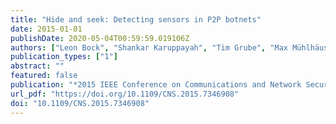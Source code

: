 ```yaml
---
title: "Hide and seek: Detecting sensors in P2P botnets"
date: 2015-01-01
publishDate: 2020-05-04T00:59:59.019106Z
authors: ["Leon Bock", "Shankar Karuppayah", "Tim Grube", "Max Mühlhäuser", "Mathias Fischer"]
publication_types: ["1"]
abstract: ""
featured: false
publication: "*2015 IEEE Conference on Communications and Network Security, CNS 2015, Florence, Italy, September 28-30, 2015*"
url_pdf: "https://doi.org/10.1109/CNS.2015.7346908"
doi: "10.1109/CNS.2015.7346908"
---
```



